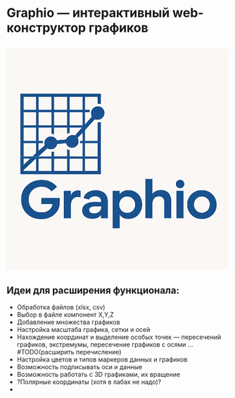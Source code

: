# Graphio — интерактивный web-конструктор графиков
![alt text](graphio_logo_alt.png)
---
## Идеи для расширения функционала:
- Обработка файлов (xlsx, csv)
- Выбор в файле компонент X,Y,Z
- Добавление множества графиков
- Настройка масштаба графика, сетки и осей
- Нахождение координат и выделение особых точек — пересечений графиков, экстремумы, пересечение графиков с осями ... #TODO(расширить перечисление)
- Настройка цветов и типов маркеров данных и графиков
- Возможность подписывать оси и данные
- Возможность работать с 3D графиками, их вращение 
- ?Полярные координаты (хотя в лабах не надо)?
- 
